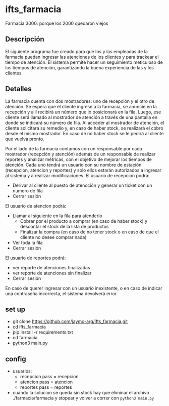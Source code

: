 # ifts_farmacia
Farmacia 3000: porque los 2000 quedaron viejos
## Descripción
El siguiente programa fue creado para que los y las empleadas de la farmacia puedan ingresar las atenciones de los clientes y para trackear el tiempo de atención. El sistema permite hacer un seguimiento meticuloso de los tiempos de atención, garantizando la buena experiencia de las y los clientes

## Detalles
La farmacia cuenta con dos mostradores: uno de recepción y el otro de atención. Se espera que el cliente ingrese a la farmacia, se anuncie en la recepción y allí recibirá un número que lo posicionará en la fila. Luego, ese cliente será llamado al mostrador de atención a través de una pantalla en donde se indicará su número de fila. Al acceder al mostrador de atención, el cliente solicitará su remedio y, en caso de haber stock, se realizará el cobro desde el mismo mostrador. En caso de no haber stock se le pedirá al cliente que vuelva pronto. 

Por el lado de la farmacia contamos con un responsable por cada mostrador (recepción y atención) además de un responsable de realizar reportes y analizar métricas, con el objetivo de mejorar los tiempos de atención. Cada uno tendrá un usuario con su nombre de estación (recepcion, atencion y reportes) y solo ellos estarán autorizados a ingresar al sistema y a realizar modificaciones. 
El usuario de recepcion podrá:
- Derivar al cliente al puesto de atencción y generar un ticket con un numero de fila
- Cerrar sesión

El usuario de atencion podrá:
- Llamar al siguiente en la fila para atenderlo
    - Cobrar por el producto a comprar (en caso de haber stock) y descontar el stock de la lista de productos
    - Finalizar la compra (en caso de no tener stock o en caso de que el cliente no desee comprar nada)
- Ver toda la fila
- Cerrar sesión

El usuario de reportes podrá:
- ver reporte de atenciones finalizadas
- ver reporte de atenciones sin finalizar
- Cerrar sesión

En caso de querer ingresar con un usuario inexistente, o en caso de indicar una contraseña incorrecta, el sistema devolverá error.

## set up
- git clone https://github.com/jaymc-arg/ifts_farmacia.git
- cd ifts_farmacia
- pip install -r requirements.txt
- cd farmacia
- python3 main.py

## config
- usuarios:
    - recepcion pass = recepcion
    - atencion pass = atencion
    - reportes pass = reportes
- cuando la solucion se queda sin stock hay que eliminar el archivo ./farmacia/farmacia y stopear y volver a correr con `python3 main.py`
